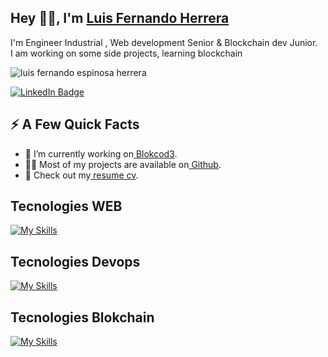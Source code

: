 <h2>Hey 👋🧐, I'm
    <a href="https://www.linkedin.com/in/luiferch/">Luis Fernando Herrera
</a>
</h2>


<p>I'm  Engineer Industrial , Web development Senior & Blockchain dev Junior.
    <br>I am working on some side projects, learning blockchain
 </p>
 <img src="https://github-readme-stats.vercel.app/api?username=Luif3rch&show_icons=true&count_private=true" alt="luis fernando espinosa herrera"/>

<p>
    <a href="https://www.linkedin.com/in/luiferch/">
        <img
            src="https://img.shields.io/badge/-@luiferch-0077B5?style=flat-square&amp;labelColor=0077B5&amp;logo=LinkedIn&amp;https://www.linkedin.com/in/luiferch/"
            alt="LinkedIn Badge"></a>
        </p>
                    <h2>⚡️ A Few Quick Facts</h2>
                    <ul>
                        <li>🔭 I’m currently working on<a href="[https://github.com/Spiderpig86/Cirrus](https://www.blokcod3.com/)"> Blokcod3</a>.</li>
                        <li>👨‍💻 Most of my projects are available on<a href=""> Github</a>.</li>
                        <li>📙 Check out my<a href=""> resume cv</a>.</li>
                    </ul>
<h2>Tecnologies WEB</h2>

[![My Skills](https://skillicons.dev/icons?i=wordpress,html,js,ts,css,sass,react,vue,tailwind,graphql,mysql,mongodb,nodejs,nextjs,php,laravel&perline=10)](https://skillicons.dev)

<h2>Tecnologies Devops</h2>

[![My Skills](https://skillicons.dev/icons?i=bash,gcp,azure,docker,gitlab,github,git,webpack,kubernetes,linux,jenkins&perline=10)](https://skillicons.dev)

<h2>Tecnologies Blokchain</h2>

[![My Skills](https://skillicons.dev/icons?i=remix,rust,solidity,py,flutter&perline=10)](https://skillicons.dev)

